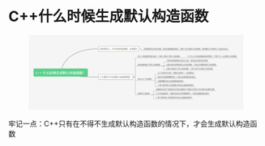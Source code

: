 # C++什么时候生成默认构造函数

<figure><img src="../../.gitbook/assets/image (3) (1) (1).png" alt=""><figcaption></figcaption></figure>



牢记一点：C++只有在不得不生成默认构造函数的情况下，才会生成默认构造函数

